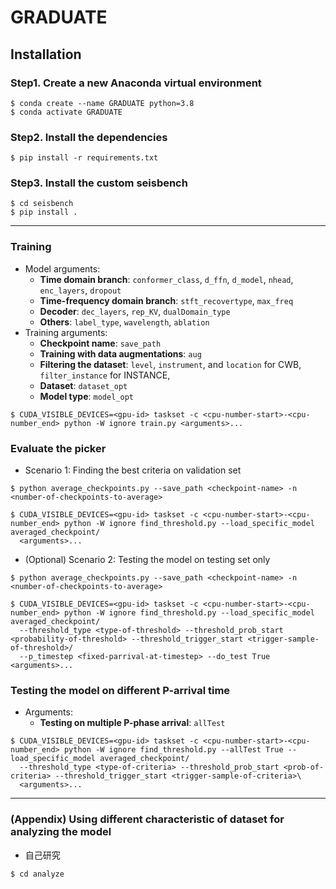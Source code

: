 # GRADUATE

## Installation
### Step1. Create a new Anaconda virtual environment
```shell
$ conda create --name GRADUATE python=3.8
$ conda activate GRADUATE
```

### Step2. Install the dependencies
```shell
$ pip install -r requirements.txt
```

### Step3. Install the custom seisbench
```shell
$ cd seisbench
$ pip install .
```

---
### Training
* Model arguments:
  - **Time domain branch**: ```conformer_class```, ```d_ffn```, ```d_model```, ```nhead```, ```enc_layers```, ```dropout```
  - **Time-frequency domain branch**: ```stft_recovertype```, ```max_freq```
  - **Decoder**: ```dec_layers```, ```rep_KV```, ```dualDomain_type```
  - **Others**: ```label_type```, ```wavelength```, ```ablation```
* Training arguments:
  - **Checkpoint name**: ```save_path```
  - **Training with data augmentations**: ```aug```
  - **Filtering the dataset**: ```level```, ```instrument```, and ```location``` for CWB, ```filter_instance``` for INSTANCE,
  - **Dataset**: ```dataset_opt```
  - **Model type**: ```model_opt```

```shell
$ CUDA_VISIBLE_DEVICES=<gpu-id> taskset -c <cpu-number-start>-<cpu-number_end> python -W ignore train.py <arguments>...
```

### Evaluate the picker
* Scenario 1: Finding the best criteria on validation set

```shell
$ python average_checkpoints.py --save_path <checkpoint-name> -n <number-of-checkpoints-to-average>

$ CUDA_VISIBLE_DEVICES=<gpu-id> taskset -c <cpu-number-start>-<cpu-number_end> python -W ignore find_threshold.py --load_specific_model averaged_checkpoint/
  <arguments>...
```

* (Optional) Scenario 2: Testing the model on testing set only 
```shell
$ python average_checkpoints.py --save_path <checkpoint-name> -n <number-of-checkpoints-to-average>

$ CUDA_VISIBLE_DEVICES=<gpu-id> taskset -c <cpu-number-start>-<cpu-number_end> python -W ignore find_threshold.py --load_specific_model averaged_checkpoint/
  --threshold_type <type-of-threshold> --threshold_prob_start <probability-of-threshold> --threshold_trigger_start <trigger-sample-of-threshold>/
  --p_timestep <fixed-parrival-at-timestep> --do_test True <arguments>...
```

### Testing the model on different P-arrival time
* Arguments:
  - **Testing on multiple P-phase arrival**: ```allTest```

```shell
$ CUDA_VISIBLE_DEVICES=<gpu-id> taskset -c <cpu-number-start>-<cpu-number_end> python -W ignore find_threshold.py --allTest True --load_specific_model averaged_checkpoint/
  --threshold_type <type-of-criteria> --threshold_prob_start <prob-of-criteria> --threshold_trigger_start <trigger-sample-of-criteria>\
  <arguments>...
```

---
### (Appendix) Using different characteristic of dataset for analyzing the model
* 自己研究

```shell
$ cd analyze
```

